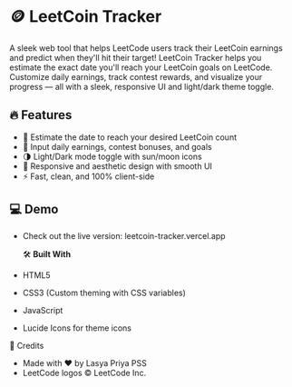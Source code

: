 # 🪙 LeetCoin Tracker

A sleek web tool that helps LeetCode users track their LeetCoin earnings and predict when they'll hit their target!
LeetCoin Tracker helps you estimate the exact date you'll reach your LeetCoin goals on LeetCode. 
Customize daily earnings, track contest rewards, and visualize your progress — all with a sleek, responsive UI and light/dark theme toggle.

## 🔥 Features

- 📅 Estimate the date to reach your desired LeetCoin count
- 🎯 Input daily earnings, contest bonuses, and goals
- 🌗 Light/Dark mode toggle with sun/moon icons
- 🎨 Responsive and aesthetic design with smooth UI
- ⚡ Fast, clean, and 100% client-side

## 💻 Demo

- Check out the live version:   leetcoin-tracker.vercel.app

   🛠️ **Built With**
- HTML5
- CSS3 (Custom theming with CSS variables)
- JavaScript
- Lucide Icons for theme icons


🤝 Credits
- Made with ❤️ by Lasya Priya PSS
- LeetCode logos © LeetCode Inc.
